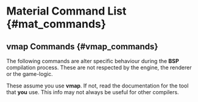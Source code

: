 # Material Command List {#mat_commands}

## vmap Commands {#vmap_commands}

The following commands are alter specific behaviour during the **BSP** compilation process.
These are not respected by the engine, the renderer or the game-logic.

These assume you use **vmap**. If not, read the documentation for the tool that **you** use. This info may not always be useful for other compilers.
